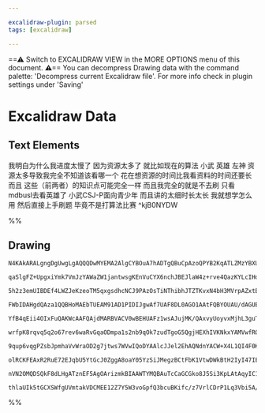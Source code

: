 ```yaml
---

excalidraw-plugin: parsed
tags: [excalidraw]

---
```

==⚠  Switch to EXCALIDRAW VIEW in the MORE OPTIONS menu of this document. ⚠== You can decompress Drawing data with the command palette: 'Decompress current Excalidraw file'. For more info check in plugin settings under 'Saving'


# Excalidraw Data

## Text Elements
我明白为什么我进度太慢了
因为资源太多了
就比如现在的算法
小武 英雄 左神
资源太多导致我完全不知道该看哪一个
花在想资源的时间比我看资料的时间还要长
而且
这些（前两者）的知识点可能完全一样
而且我完全的就是不去刷
只看
mdbusl去看英雄了
小武CSJ-P面向青少年
而且讲的太细时长太长
我就想学怎么用
然后直接上手刷题
毕竟不是打算法比赛 ^kjB0NYDW

%%
## Drawing
```compressed-json
N4KAkARALgngDgUwgLgAQQQDwMYEMA2AlgCYBOuA7hADTgQBuCpAzoQPYB2KqATLZMzYBXUtiRoIACyhQ4zZAHoFAc0JRJQgEYA6bGwC2CgF7N6hbEcK4OCtptbErHALRY8RMpWdx8Q1TdIEfARcZgRmBShcZQUebQBObQBGGjoghH0EDihmbgBtcDBQMBKIEm4IAGsAKwAhAAYAOQBNABEAdVSSyFhECqgsKC7SzG5nJIBmAHZkgDZ5gA4p+qSk

qaSlgFZ+UpgxiYmk7VmJzYAWaZW1jantwsgKEnVuCYX6nchJBEJlaW4z+rve4QazKYLcIHdCDMKCkNiVBAAYTY+DYpAqAGIkghsdjhpBNLhsJVlHChBxiMjUeiJLDrMw4LhAtl8RAAGaEfD4ADKsHBEkEHlZMLhCPaT0k3D4wJF8IQvJg/PQgvKHwgZN+HHCuTQSTVbEZ2DUe11gLVpOEcAAksQdag8gBdNVs8iZG3cDhCLlqwgUrAVXD1Vlkila

5h2z3emUIBDEf4LWZJeKzeoTM5qxgsdhcNCJ9PAzOsTiNThibhJTZTKvxN4bH3MVrpAZxtBsghhNWaYQUgCiwUy2TtjrVQjgxFwzfLUzOZymSx4mwm8R4UzVRA4lQ9Xvwa7YxNj3Db+A7wIGmCGEkAiEaAODNAL5ugC45QADcoAJOUvgG34wBleoAqTUARoaAMLkAB0OEAA7V70AEVjAAS7L9ACxNQCOEARh1ABXrQAgzUABudAAp1QAQt0AdO9A

FWbIDAHgdQAza1QQBHoMAEbTUEAM91AD1PIDIJgwAf7UAF8DL0AGO1AAtFQBYOUAU/dAGUEwBT6MAaHdACuVQAAOUAKjkgMARqD0MAZ4NIMwwA300AF9TEMvISwMATNNlJUwAN+MAQMjAH9UoDABgAwAUOSAwBN+MAbLlAAh/wBZJUAEjlAFAAwBIf8wnjADHowBOh0Ae+VAF+AzixMAdgszPM9iOMw+DAHozLjAG7lQB2JSAwAr5SEoD9GITQhG

YfB4qEii4OIxFuQAKWcAAFQAjdMARBVACV0wBEHUAFz1wsAJujMK/QAxvyUoyvxMjhL3guTADNtQA4A2fQAKVyAwA2R0AOBVABe3QBS40AKDlAGkjRLAAyMoDAFXrQB9ry4mLAGUjPDEMAbVjg0oAAVQYKhvB8X3fb9/yA0CGNgoCkLQrC8MIkiKOouiODeljIt4wTRMkmT5MU1T1M0nTVMM/qLOs+znPczzfMC4Kwo4CzIuiuKktS9KOEy7Lcvy

wrfpK8rqvq5q2o67rev6waRvGqaODmpa1s2nb9qOk7zudTgoG5QgjHEXhIVKNkxYAMVwfRORNVA7ihM8oAAQSIZQc3QYI2SGDMmCgcwCF1n4DegA1WT0bJcF9Jh3TQSMd2BNEfl9AhrvPW67yfV9P1/ODXqg96EJQjCcPwjhiLIyjaPoiOQc4sHhPEqSOFkhSIN0uHtN0pHwtRxzXI87z/KCjjQvCgnYoS5KODSjKspyvKCvIoqiNpyrasalq8fM

9qup6vqgPZsbJpmhaVvWraOD2g7jtws7WVwIQoDYAAlcJJel2EhAQNdnYACW+X4L1QI4F0KABfcAnToXA4DgXkJ2l4oei+TIKj1v4OwGCEAQBQWoRISQhkpCiNEmI2TwIQcMCA2ARDMigFaAY+heSiiRDAmk6AsQ4iIUglBpA0EYIyOA4kFpyTQOpP0cgHAGRMiyCbQoyDUGsIofoBWnIeR8mltCFEqp2GkPIZg7BcpxTEGeGgaUpQxFcIkbCOUC

olRCKFEAxR2RuE72EJqbU5YtGcJ0ZggA8oaY05YzSiJMegzBCtFbK1VtwDWkBtH2IyI47IEspZSllhwshSiMh+x1nrG2Rs2EKLsdwj+pAdZkLYBQL4uAWyoHdsYoJpiMg9gpNrRJySQhpJBAUkhMTMH5LhBQS68BBFQKQcwbAcIuQAA1XHTGOPMWYSwrjrAWAsIBjTmn4GaP8WYiRxlTHiJcVYfTbhAKMGwAw3Bv6QHoAQY+5YH6ZPERkPRtCwx2

nVN2OMQDSQkF8dLHgATznEF5AgOArizmkBIAAWTYMQBAuTcCaGCGko8J5Si3KpLAtAqyIC1BRMU0gyhCQAAoeBrGoLwJFKLVyoHqNoTYABKVke9lBeiZBUGF8KeATHeLwclyKyUUsxTiiA2zbFZPFiohEFjzacAjNuIBLplYID3n6F5HBlArOBFkH5fzuBHxPsCbARBHloGlWqDgfKpWkGPvqLe65D7qoQIy0odhqgIGwDkbkKq4DvM+d835B5Wz

thlaUIk5tGCXSWfgUVmtakVDCMEE12Z7Y5W3voGpfQ3bcuBKifc/z7VrlCDrP1Lq3Vbi5A/cA99+Dsk5OEFZj975AA==
```
%%